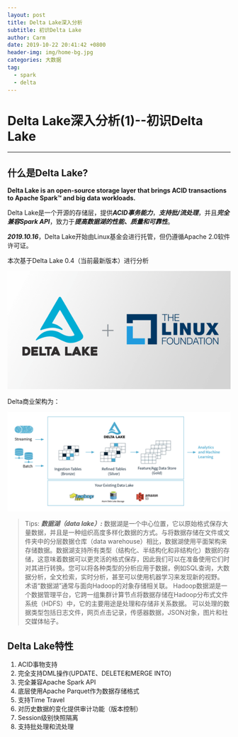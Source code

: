 ```yaml
---
layout: post
title: Delta Lake深入分析
subtitle: 初识Delta Lake
author: Carm
date: 2019-10-22 20:41:42 +0800
header-img: img/home-bg.jpg
categories: 大数据
tag:
  - spark
  - delta
---
```

# Delta Lake深入分析(1)--初识Delta Lake
---

## 什么是Delta Lake?

**Delta Lake is an open-source storage layer that brings ACID transactions to Apache Spark™ and big data workloads.**

Delta Lake是一个开源的存储层，提供***ACID事务能力***，***支持批/流处理***，并且***完全兼容Spark API***，致力于***提高数据湖的性能、质量和可靠性***。


***2019.10.16***，Delta Lake开始由Linux基金会进行托管，但仍遵循Apache 2.0软件许可证。


本次基于Delta Lake 0.4（当前最新版本）进行分析


![delta + linux](img/delta/Delta-Lake3-Linux.png)


Delta商业架构为：

![商业架构](img/delta/Delta-Lake-marketecture-0423c.png)

> Tips:
***数据湖（data lake）:*** 数据湖是一个中心位置，它以原始格式保存大量数据，并且是一种组织高度多样化数据的方式。与将数据存储在文件或文件夹中的分层数据仓库（data warehouse）相比，数据湖使用平面架构来存储数据。数据湖支持所有类型（结构化、半结构化和非结构化）数据的存储，这意味着数据可以更灵活的格式保存，因此我们可以在准备使用它们时对其进行转换。您可以将各种类型的分析应用于数据，例如SQL查询，大数据分析，全文检索，实时分析，甚至可以使用机器学习来发现新的视野。
术语“数据湖”通常与面向Hadoop的对象存储相关联。
Hadoop数据湖是一个数据管理平台，它跨一组集群计算节点将数据存储在Hadoop分布式文件系统（HDFS）中，它的主要用途是处理和存储非关系数据。 可以处理的数据类型包括日志文件，网页点击记录，传感器数据，JSON对象，图片和社交媒体帖子。

## Delta Lake特性
1.  ACID事物支持
2.  完全支持DML操作(UPDATE、DELETE和MERGE INTO)
3.  完全兼容Apache Spark API
4. 	底层使用Apache Parquet作为数据存储格式
5.  支持Time Travel
6. 	对历史数据的变化提供审计功能（版本控制）
7.	Session级别快照隔离
8.	支持批处理和流处理
